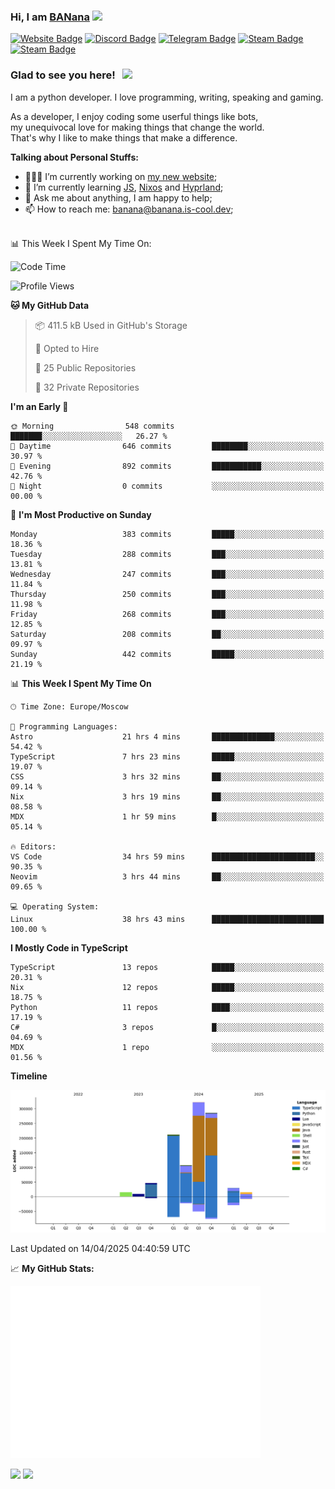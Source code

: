 ### Hi, I am <a href="https://banana.is-cool.dev" target="_blank">BANana</a> <img src="https://media.giphy.com/media/hvRJCLFzcasrR4ia7z/giphy.gif" width="25px">


[![Website Badge](https://img.shields.io/badge/Website-3b5998?style=for-the-badge&logo=google-chrome&logoColor=white)](https://banana.is-cool.dev)
[![Discord Badge](https://img.shields.io/badge/-Discord-424242?style=for-the-badge&logo=Discord&logoColor=white)](https://discord.gg/sQgHEERpqR)
[![Telegram Badge](https://img.shields.io/badge/-Telegram-0088cc?style=for-the-badge&logo=Telegram&logoColor=white)](https://t.me/BANanaD3V)
[![Steam Badge](https://img.shields.io/badge/-Steam-1b2838?style=for-the-badge&logo=Steam&logoColor=white)](https://steamcommunity.com/id/BANanaD3V/)
[![Steam Badge](https://img.shields.io/badge/-Reddit-ff6314?style=for-the-badge&logo=Reddit&logoColor=white)](https://www.reddit.com/user/BANanaD3V)

### Glad to see you here! &nbsp; ![](https://visitor-badge-reloaded.herokuapp.com/badge?page_id=BANanaD3V.BANanaD3V&style=for-the-badge)

I am a python developer. I love programming, writing, speaking and gaming.

As a developer, I enjoy coding some userful things like bots,
<br>my unequivocal love for making things that change the world. 
<br>That's why I like to make things that make a difference.
  

**Talking about Personal Stuffs:**

- 👨🏻‍💻 I’m currently working on [my new website](https://banana.is-cool.dev);
- 🚀 I’m currently learning [JS](https://js.org), [Nixos](https://nixos.org) and [Hyprland](https://hyprland.org);
- 💬 Ask me about anything, I am happy to help;
- 📫 How to reach me: banana@banana.is-cool.dev;

</br>
📊 This Week I Spent My Time On:

<!--START_SECTION:waka-->
![Code Time](http://img.shields.io/badge/Code%20Time-1%2C441%20hrs%203%20mins-blue)

![Profile Views](http://img.shields.io/badge/Profile%20Views-0-blue)

**🐱 My GitHub Data** 

> 📦 411.5 kB Used in GitHub's Storage 
 > 
> 💼 Opted to Hire
 > 
> 📜 25 Public Repositories 
 > 
> 🔑 32 Private Repositories 
 > 
**I'm an Early 🐤** 

```text
🌞 Morning                548 commits         ███████░░░░░░░░░░░░░░░░░░   26.27 % 
🌆 Daytime                646 commits         ████████░░░░░░░░░░░░░░░░░   30.97 % 
🌃 Evening                892 commits         ███████████░░░░░░░░░░░░░░   42.76 % 
🌙 Night                  0 commits           ░░░░░░░░░░░░░░░░░░░░░░░░░   00.00 % 
```
📅 **I'm Most Productive on Sunday** 

```text
Monday                   383 commits         █████░░░░░░░░░░░░░░░░░░░░   18.36 % 
Tuesday                  288 commits         ███░░░░░░░░░░░░░░░░░░░░░░   13.81 % 
Wednesday                247 commits         ███░░░░░░░░░░░░░░░░░░░░░░   11.84 % 
Thursday                 250 commits         ███░░░░░░░░░░░░░░░░░░░░░░   11.98 % 
Friday                   268 commits         ███░░░░░░░░░░░░░░░░░░░░░░   12.85 % 
Saturday                 208 commits         ██░░░░░░░░░░░░░░░░░░░░░░░   09.97 % 
Sunday                   442 commits         █████░░░░░░░░░░░░░░░░░░░░   21.19 % 
```


📊 **This Week I Spent My Time On** 

```text
🕑︎ Time Zone: Europe/Moscow

💬 Programming Languages: 
Astro                    21 hrs 4 mins       ██████████████░░░░░░░░░░░   54.42 % 
TypeScript               7 hrs 23 mins       █████░░░░░░░░░░░░░░░░░░░░   19.07 % 
CSS                      3 hrs 32 mins       ██░░░░░░░░░░░░░░░░░░░░░░░   09.14 % 
Nix                      3 hrs 19 mins       ██░░░░░░░░░░░░░░░░░░░░░░░   08.58 % 
MDX                      1 hr 59 mins        █░░░░░░░░░░░░░░░░░░░░░░░░   05.14 % 

🔥 Editors: 
VS Code                  34 hrs 59 mins      ███████████████████████░░   90.35 % 
Neovim                   3 hrs 44 mins       ██░░░░░░░░░░░░░░░░░░░░░░░   09.65 % 

💻 Operating System: 
Linux                    38 hrs 43 mins      █████████████████████████   100.00 % 
```

**I Mostly Code in TypeScript** 

```text
TypeScript               13 repos            █████░░░░░░░░░░░░░░░░░░░░   20.31 % 
Nix                      12 repos            █████░░░░░░░░░░░░░░░░░░░░   18.75 % 
Python                   11 repos            ████░░░░░░░░░░░░░░░░░░░░░   17.19 % 
C#                       3 repos             █░░░░░░░░░░░░░░░░░░░░░░░░   04.69 % 
MDX                      1 repo              ░░░░░░░░░░░░░░░░░░░░░░░░░   01.56 % 
```



**Timeline**

![Lines of Code chart](https://raw.githubusercontent.com/BANanaD3V/BANanaD3V/master/assets/bar_graph.png)


 Last Updated on 14/04/2025 04:40:59 UTC
<!--END_SECTION:waka-->


📈 **My GitHub Stats:**

<img alt="" width="400" src="https://github.com/BANanaD3V/BANanaD3V/blob/master/metrics.plugin.isocalendar.fullyear.svg">

<p>
  <img height="180em" src="https://github-readme-stats.vercel.app/api?username=BANanaD3V&show_icons=true&hide_border=true&&count_private=true&include_all_commits=true&theme=dark"/>
  <img height="180em" src="https://github-readme-stats.vercel.app/api/top-langs/?username=BAnanaD3V&show_icons=true&hide_border=true&layout=compact&langs_count=10&theme=dark"/>
</p>




